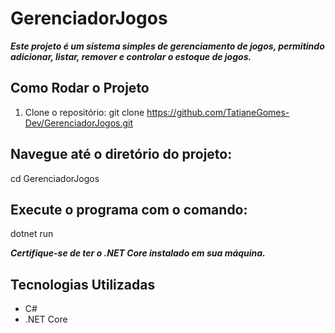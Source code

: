 # GerenciadorJogos

***Este projeto é um sistema simples de gerenciamento de jogos, permitindo adicionar, listar, remover e controlar o estoque de jogos.***

## Como Rodar o Projeto
1. Clone o repositório:
git clone https://github.com/TatianeGomes-Dev/GerenciadorJogos.git

## Navegue até o diretório do projeto:
cd GerenciadorJogos

## Execute o programa com o comando:
dotnet run

***Certifique-se de ter o .NET Core instalado em sua máquina.***

## Tecnologias Utilizadas
- C#
- .NET Core


